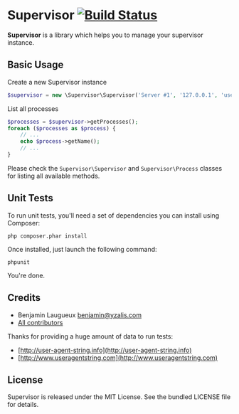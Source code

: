 # Supervisor [![Build Status](https://secure.travis-ci.org/yzalis/Supervisor.png)](http://travis-ci.org/yzalis/Supervisor)

**Supervisor** is a library which helps you to manage your supervisor instance.

## Basic Usage

Create a new Supervisor instance
```php
$supervisor = new \Supervisor\Supervisor('Server #1', '127.0.0.1', 'username', 'password', '9001');
```

List all processes
```php
$processes = $supervisor->getProcesses();
foreach ($processes as $process) {
    // ...
    echo $process->getName();
    // ...
}
```

Please check the `Supervisor\Supervisor` and `Supervisor\Process` classes for listing all available methods.

## Unit Tests

To run unit tests, you'll need a set of dependencies you can install using Composer:
```
php composer.phar install
```

Once installed, just launch the following command:
```
phpunit
```

You're done.

## Credits

* Benjamin Laugueux <benjamin@yzalis.com>
* [All contributors](https://github.com/yzalis/Supervisor/contributors)

Thanks for providing a huge amount of data to run tests:
* [http://user-agent-string.info](http://user-agent-string.info)
* [http://www.useragentstring.com](http://www.useragentstring.com)

## License

Supervisor is released under the MIT License. See the bundled LICENSE file for details.